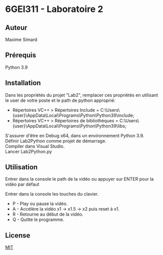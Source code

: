 # 6GEI311 - Laboratoire 2
## Auteur
Maxime Simard

## Prérequis
Python 3.9

## Installation

Dans les propriétés du projet "Lab2", remplacer ces propriétés en utilisant le user de votre poste et le path de python approprié:
- Répertoires VC++ > Répertoires Include = C:\Users\\{user}\AppData\Local\Programs\Python\Python39\include;
- Répertoires VC++ > Répertoires de bibliothèques = C:\Users\\{user}\AppData\Local\Programs\Python\Python39\libs;

S'assurer d'être en Debug x64, dans un environnement Python 3.9.\
Définir Lab2Python comme projet de démarrage.\
Compiler dans Visual Studio.\
Lancer Lab2Python.py

## Utilisation

Entrer dans la console le path de la vidéo ou appuyer sur ENTER pour la vidéo par défaut

Entrer dans la console les touches du clavier.
- P - Play ou pause la vidéo.
- A - Accélère la vidéo x1 -> x1.5 -> x2 puis reset à x1.
- R - Retourne au début de la vidéo.
- Q - Quitte le programme.

## License
[MIT](https://choosealicense.com/licenses/mit/)
